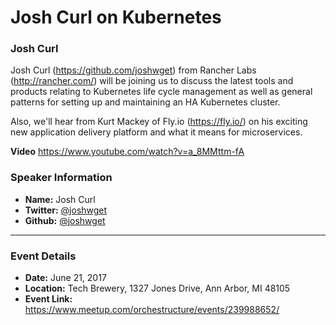 # Josh Curl on Kubernetes
### Josh Curl

Josh Curl (https://github.com/joshwget) from Rancher Labs (http://rancher.com/) will be joining us to discuss the latest tools and products relating to Kubernetes life cycle management as well as general patterns for setting up and maintaining an HA Kubernetes cluster.

Also, we'll hear from Kurt Mackey of Fly.io (https://fly.io/) on his exciting new application delivery platform and what it means for microservices.

**Video**
https://www.youtube.com/watch?v=a_8MMttm-fA

### Speaker Information

* **Name:** Josh Curl
* **Twitter:** [@joshwget](https://twitter.com/joshwget)
* **Github:** [@joshwget](https://github.com/joshwget)


---

### Event Details

* **Date:** June 21, 2017
* **Location:** Tech Brewery, 1327 Jones Drive, Ann Arbor, MI 48105
* **Event Link:** https://www.meetup.com/orchestructure/events/239988652/
